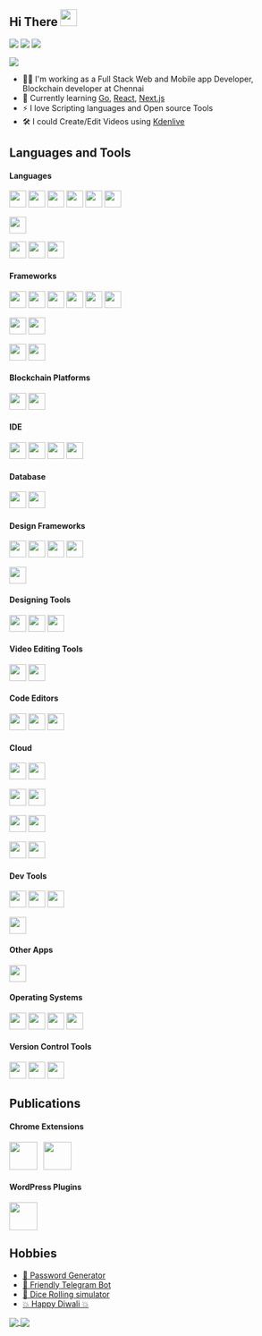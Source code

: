 ## Hi There <img src="https://user-images.githubusercontent.com/67270359/165369805-06cc3f75-bccf-438a-9fc0-bc0e4ddf7fec.gif" height="30px">

[<img src="https://img.shields.io/badge/LinkedIn-Profile-informational?logo=linkedin&logoColor=fff&labelColor=0072b1&color=grey">][linkedInProfile]
[<img src="https://img.shields.io/badge/Twitter-Profile-informational?logo=twitter&logoColor=fff&labelColor=1DA1F2&color=grey">][twitterProfile]
[<img src="https://img.shields.io/badge/WordPress-Profile-informational?logo=wordpress&logoColor=fff&labelColor=21759B&color=grey">][wordPressProfile]


[<img src="https://img.shields.io/badge/StackOverflow-Profile-informational?logo=stackoverflow&logoColor=fff&labelColor=F58025&color=grey">][stackOverflowProfile]

- 👨‍💻 I'm working as a Full Stack Web and Mobile app Developer, Blockchain developer at Chennai
- 📖 Currently learning [Go](https://go.dev), [React](https://reactjs.org), [Next.js](https://nextjs.org)
- ⚡ I love Scripting languages and Open source Tools
- 🛠️ I could Create/Edit Videos using [Kdenlive](https://kdenlive.org)


## Languages and Tools
#### Languages
[<img src="https://user-images.githubusercontent.com/67270359/192833813-1af03601-71b5-497c-b762-0620d4f102b7.svg" height="30px"/>](https://php.net)
[<img src="https://user-images.githubusercontent.com/67270359/192834193-19aba0e5-89c8-41c4-af15-1b1323b6600a.svg" height="30px"/>](https://python.org)
[<img src="https://user-images.githubusercontent.com/67270359/192832889-27337808-349e-4f57-8b86-92208aaf0a55.svg" height="30px"/>](https://en.wikipedia.org/wiki/C_programming_language)
[<img src="https://user-images.githubusercontent.com/67270359/192834386-41c044d6-ba58-40d5-a6ca-8912aae912ba.svg" height="30px"/>](https://en.wikipedia.org/wiki/C++)
[<img src="https://user-images.githubusercontent.com/67270359/192835100-21a44ab8-5089-4468-a384-00d427db7d61.svg" height="30px"/>](https://oracle.com/java)
[<img src="https://user-images.githubusercontent.com/67270359/192836485-226196eb-9183-49f0-9734-5b674d787e76.svg" height="
30px"/>](https://go.dev)

[<img src="https://user-images.githubusercontent.com/67270359/192836246-20f55662-bcb2-4957-80dc-09655a6a079f.svg" height="
30px"/>](https://gnu.org/software/bash)

[<img src="https://user-images.githubusercontent.com/67270359/192838150-08d19957-9ede-49ef-a901-9b89424d815b.svg" height="
30px"/>](https://en.wikipedia.org/wiki/JavaScript)
[<img src="https://user-images.githubusercontent.com/67270359/192838575-a0aadee2-3407-4c32-971e-08ec04049c8c.svg" height="
30px"/>](https://en.wikipedia.org/wiki/HTML)
[<img src="https://user-images.githubusercontent.com/67270359/192838838-0063c8a8-c1e5-4f1d-8abd-d8d43f762fa5.svg" height="30px"/>](https://en.wikipedia.org/wiki/CSS)

#### Frameworks
[<img src="https://user-images.githubusercontent.com/67270359/124904442-a358e300-e002-11eb-9f2a-3992d6e3725f.png" height="30px"/>](https://laravel.com)
[<img src="https://user-images.githubusercontent.com/67270359/124904458-a94ec400-e002-11eb-9f2f-3aa14004bd32.png" height="30px"/>](https://wordpress.org)
[<img src="https://user-images.githubusercontent.com/67270359/135706076-cbe38a36-537a-4917-b936-c2e4113655bf.png" height="30px"/>](https://angular.io)
[<img src="https://user-images.githubusercontent.com/67270359/135706078-30557c44-83cd-4286-b382-87b61642c5ea.png" height="30px"/>](https://flask.palletsprojects.com)
[<img src="https://user-images.githubusercontent.com/67270359/193085178-962f363d-c7bb-4f60-a0b1-23cb9039565a.svg" height="30px"/>](https://reactjs.org)
[<img src="https://user-images.githubusercontent.com/67270359/193098875-c6a8a360-362c-45c1-aa9f-6643081549e5.svg" height="30px"/>](https://nodejs.org/about)

[<img src="https://user-images.githubusercontent.com/67270359/124904489-b10e6880-e002-11eb-8d6d-bea94db0223c.png" height="30px"/>](https://jquery.com)
[<img src="https://user-images.githubusercontent.com/67270359/135707748-804b0fcd-466d-46bc-ad2f-37880a5464bf.png" height="30px"/>](https://vuejs.org)

[<img src="https://user-images.githubusercontent.com/67270359/193102591-08200707-b409-48f9-bca8-4e47fa0d1e01.svg" height="30px"/>](https://dotnet.microsoft.com)
[<img src="https://user-images.githubusercontent.com/67270359/192846285-c4234db9-a761-447f-85cd-991cfdfd04da.png" height="30px"/>](https://electronjs.org)

#### Blockchain Platforms
[<img src="https://user-images.githubusercontent.com/67270359/200165939-32c04b09-7171-42b2-b75e-9e466a5f959a.svg" height="30px"/>](http://polygon.technology)
[<img src="https://user-images.githubusercontent.com/67270359/200165899-cfb13f1d-d35d-4a5c-9ec1-ca13dd6a8515.svg" height="30px"/>](https://near.org)

#### IDE
[<img src="https://user-images.githubusercontent.com/67270359/135706891-391472e2-520e-4ac3-af92-126217e420d1.png" height="30px"/>](https://developer.android.com/studio)
[<img src="https://user-images.githubusercontent.com/67270359/124904523-ba97d080-e002-11eb-9489-91d171ad735d.png" height="30px"/>](https://flutter.dev)
[<img src="https://user-images.githubusercontent.com/67270359/135708084-d5a96fc0-44a9-493a-b14e-9bd11d37dabd.png" height="30px"/>](https://visualstudio.microsoft.com)
[<img src="https://user-images.githubusercontent.com/67270359/124904576-c8e5ec80-e002-11eb-8bac-b2b3531be402.png" height="30px"/>](https://eclipse.org)

#### Database
[<img src="https://user-images.githubusercontent.com/67270359/124904464-ab188780-e002-11eb-81f6-b1f8ff433cf2.png" height="30px"/>](https://mysql.com)
[<img src="https://user-images.githubusercontent.com/67270359/135708170-10505a25-1a22-4515-b93d-49762ce25255.png" height="30px"/>](https://mongodb.com)

#### Design Frameworks
[<img src="https://user-images.githubusercontent.com/67270359/124904480-af44a500-e002-11eb-8f4f-7ec818c96565.png" height="30px"/>](https://getbootstrap.com)
[<img src="https://user-images.githubusercontent.com/67270359/192843859-f9a2d248-dc8a-4171-bdce-c417fdc2ac70.svg" height="30px"/>](https://materializecss.com)
[<img src="https://user-images.githubusercontent.com/67270359/135708088-18dc938f-d92f-4f28-a38d-da7f62fb3820.png" height="30px"/>](https://picturepan2.github.io/spectre)
[<img src="https://user-images.githubusercontent.com/67270359/193093183-6af50156-04ad-49f9-ad9e-401ed653ab0e.svg" height="30px"/>](https://bulma.io)

[<img src="https://user-images.githubusercontent.com/67270359/192844807-9ad0daf9-007b-440d-929d-c3120117fdb3.png" height="30px"/>](https://mdbootstrap.com)

#### Designing Tools
[<img src="https://user-images.githubusercontent.com/67270359/124904845-0c405b00-e003-11eb-94d4-5b0e0bff7203.png" height="30px"/>](https://gimp.org)
[<img src="https://user-images.githubusercontent.com/67270359/124904722-eb780580-e002-11eb-9e6a-cde037ae5ad0.png" height="30px"/>](https://inkscape.org)
[<img src="https://user-images.githubusercontent.com/67270359/135706114-3e8df0b0-938c-4ad5-9084-9c44f2fdfe00.png" height="30px"/>](https://canva.com)

#### Video Editing Tools
[<img src="https://user-images.githubusercontent.com/67270359/193092930-8dc182fb-8d65-47b1-b2e5-c20f5e2f2a98.svg" height="30px"/>](https://kdenlive.org)
[<img src="https://user-images.githubusercontent.com/67270359/192845804-1fc5f1a2-cb4e-4a26-8c2b-c1d5522639ed.png" height="30px"/>](https://openshot.org)

#### Code Editors
[<img src="https://user-images.githubusercontent.com/67270359/124904392-976d2100-e002-11eb-90dd-665db0fccbf8.png" height="30px"/>](https://sublimetext.com)
[<img src="https://user-images.githubusercontent.com/67270359/135708075-530b6ff9-ba71-48cb-9850-f012aecf44c6.png" height="30px"/>](https://code.visualstudio.com)
[<img src="https://user-images.githubusercontent.com/67270359/135706066-25611144-bfe0-4e9f-b93e-a769206aa63b.png" height="30px"/>](https://atom.io)

#### Cloud
[<img src="https://user-images.githubusercontent.com/67270359/193087409-91598dd5-7101-472d-a1d1-8da938f0f6c1.svg" height="30px"/>](https://vaultproject.io)
[<img src="https://user-images.githubusercontent.com/67270359/193096571-d753f5b7-78e5-4d42-9aba-212ccda39edf.png" height="30px"/>](https://docker.com)

[<img src="https://user-images.githubusercontent.com/67270359/135706895-ebb46470-be5e-40d0-87c5-2f962b3085f8.png" height="30px"/>](https://console.cloud.google.com)
[<img src="https://user-images.githubusercontent.com/67270359/193092021-068ed023-6e23-4e4d-8bb9-e8941c7728d7.svg" height="30px"/>](https://firebase.google.com)

[<img src="https://user-images.githubusercontent.com/67270359/193085592-c707f114-7014-4970-a5f2-dbabce959f43.svg" height="30px"/>](https://linode.com)
[<img src="https://user-images.githubusercontent.com/67270359/193085713-c22c200b-c6e1-479f-b373-d1ddb2f92c79.svg" height="30px"/>](https://digitalocean.com)

[<img src="https://user-images.githubusercontent.com/67270359/192848576-b9e0b97a-7041-4409-9f1e-bc6038530829.svg" height="30px"/>](https://heroku.com)
[<img src="https://user-images.githubusercontent.com/67270359/192850894-9612be27-93a1-41e2-8caa-ae3202a2435c.svg" height="30px"/>](https://vercel.com)

#### Dev Tools
[<img src="https://user-images.githubusercontent.com/67270359/193099933-16e983c6-78c8-4993-b2c5-d6bac324bff8.svg" height="30px"/>](https://meldmerge.org)
[<img src="https://user-images.githubusercontent.com/67270359/135707760-a8944aef-8879-4ea7-95cc-464b81ac1481.png" height="30px"/>](https://postman.com)
[<img src="https://user-images.githubusercontent.com/67270359/193094637-18bd292e-e2ec-40cb-bcff-29e971f32009.png" height="30px"/>](https://www.mantisbt.org)

[<img src="https://user-images.githubusercontent.com/67270359/135707764-5f3a7639-f06d-494f-9634-037e2c908257.png" height="30px"/>](https://jsfiddle.net)

#### Other Apps
[<img src="https://user-images.githubusercontent.com/67270359/135706893-46a45882-81b1-4971-95fe-a2df37c85b1f.png" height="30px"/>](https://office.com)

#### Operating Systems
[<img src="https://user-images.githubusercontent.com/67270359/124904388-95a35d80-e002-11eb-9e9c-bc70a70cd773.png" height="30px"/>](https://ubuntu.com)
[<img src="https://user-images.githubusercontent.com/67270359/135706878-1065360a-c8f2-4d7f-a6c4-f2259e9d37b7.png" height="30px"/>](https://microsoft.com/windows)
[<img src="https://user-images.githubusercontent.com/67270359/135706884-43430d37-dea4-4977-a6e7-c3958592e1e0.png" height="30px"/>](https://centos.org)
[<img src="https://user-images.githubusercontent.com/67270359/135706885-cf3dddc9-5f77-4686-832f-92a224a20192.png" height="30px"/>](https://redhat.com/en/technologies/linux-platforms/enterprise-linux)

#### Version Control Tools
[<img src="https://user-images.githubusercontent.com/67270359/124904715-eadf6f00-e002-11eb-95c8-6b7250408395.png" height="30px"/>](https://github.com)
[<img src="https://user-images.githubusercontent.com/67270359/135706126-b08ac0df-dcb9-4d1d-9563-8dac2698a91b.png" height="30px"/>](https://gitlab.com)
[<img src="https://user-images.githubusercontent.com/67270359/135706130-e4b63cab-b2ad-4fa9-b9da-dfbbbd9fe6e8.png" height="30px"/>](https://bitbucket.org)

## Publications

#### Chrome Extensions

[<img src="https://user-images.githubusercontent.com/67270359/197110441-9ce2bd3a-6d32-497e-b5e6-d407def32583.png" height="50px"/>](https://chrome.google.com/webstore/detail/adminer-helper/edgabamjcoahlnhelppganhieempbgbf)&ensp;
[<img src="https://user-images.githubusercontent.com/67270359/197110520-9950b9ef-91b1-4a7e-8787-fda3386300e1.png" height="50px"/>](https://chrome.google.com/webstore/detail/block-it-for-me/mhdonialcdjehbakhkfkalpboogiidhg)

#### WordPress Plugins

[<img src="https://user-images.githubusercontent.com/67270359/197110321-0484ca14-a4c1-4b25-90ff-d169f556ecd7.svg" height="50px"/>](https://wordpress.org/plugins/sticky-action-buttons)

## Hobbies
- [🔑 Password Generator](https://getmeapassword.herokuapp.com)
- [🤖 Friendly Telegram Bot](https://funnybuddybot.herokuapp.com)
- [🎲 Dice Rolling simulator](https://rolladice.vercel.app)
- [💥 Happy Diwali 💥](https://praveen-tamil.github.io/happy-diwali)

<a href="https://github-readme-stats.vercel.app/api?username=praveen-tamil">
  <img align="center" src="https://github-readme-stats.vercel.app/api?username=praveen-tamil&count_private=true&show_icons=true">
</a>
<a href="https://github-readme-stats.vercel.app/api/top-langs/?username=praveen-tamil">
  <img align="center" src="https://github-readme-stats.vercel.app/api/top-langs/?username=praveen-tamil">
</a>

[linkedInProfile]: https://linkedin.com/in/thisispraveenj/
[twitterProfile]: https://twitter.com/thisispraveenj/
[stackOverflowProfile]: https://stackoverflow.com/users/16351248
[wordPressProfile]: https://profiles.wordpress.org/praveentamil/#content-plugins
